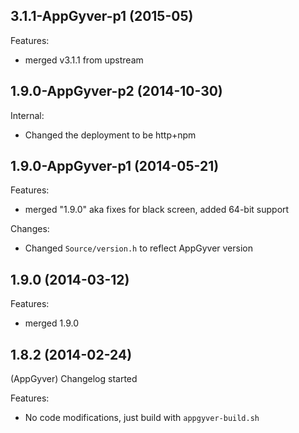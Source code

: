 ## 3.1.1-AppGyver-p1 (2015-05)

Features:
  - merged v3.1.1 from upstream

## 1.9.0-AppGyver-p2 (2014-10-30)

Internal:
  - Changed the deployment to be http+npm

## 1.9.0-AppGyver-p1 (2014-05-21)

Features:
  - merged "1.9.0" aka fixes for black screen, added 64-bit support

Changes:
  - Changed `Source/version.h` to reflect AppGyver version

## 1.9.0 (2014-03-12)

Features:
  - merged 1.9.0

## 1.8.2 (2014-02-24)

(AppGyver) Changelog started

Features:
  - No code modifications, just build with `appgyver-build.sh`
